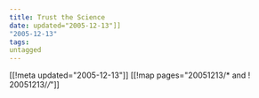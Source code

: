 ```yaml
---
title: Trust the Science
date: updated="2005-12-13"]]
"2005-12-13"
tags:
untagged
---
```

[[!meta updated="2005-12-13"]]
[[!map pages="20051213/* and ! 20051213/*/*"]]
